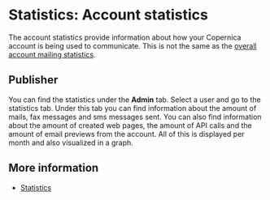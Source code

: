 # Statistics: Account statistics

The account statistics provide information about how your Copernica 
account is being used to communicate. This is not the same as the 
[overall account mailing statistics](./statistics-account-mailings).

## Publisher 

You can find the statistics under the **Admin** tab. Select a user and go 
to the statistics tab. Under this tab you can find information about 
the amount of mails, fax messages and sms messages sent. You can also find 
information about the amount of created web pages, the amount of API calls and 
the amount of email previews from the account. All of this is displayed 
per month and also visualized in a graph.

## More information

* [Statistics](./statistics)
